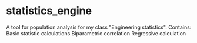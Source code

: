# statistics_engine
A tool for population analysis for my class "Engineering statistics".
Contains:
  Basic statistic calculations
  Biparametric correlation
  Regressive calculation
